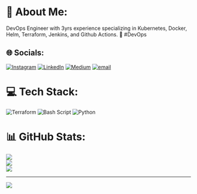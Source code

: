# 💫 About Me:
DevOps Engineer with 3yrs experience specializing in Kubernetes, Docker, Helm, Terraform, Jenkins, and Github Actions. 🚀 #DevOps


## 🌐 Socials:
[![Instagram](https://img.shields.io/badge/Instagram-%23E4405F.svg?logo=Instagram&logoColor=white)](https://instagram.com/@_kesavan_mariappan_) [![LinkedIn](https://img.shields.io/badge/LinkedIn-%230077B5.svg?logo=linkedin&logoColor=white)](https://linkedin.com/in/kesavan-mariappan-20b75b202) [![Medium](https://img.shields.io/badge/Medium-12100E?logo=medium&logoColor=white)](https://medium.com/@@mkesavan170) [![email](https://img.shields.io/badge/Email-D14836?logo=gmail&logoColor=white)](mailto:mkesavan170@gmail.com) 

# 💻 Tech Stack:
![Terraform](https://img.shields.io/badge/terraform-%235835CC.svg?style=flat&logo=terraform&logoColor=white) ![Bash Script](https://img.shields.io/badge/bash_script-%23121011.svg?style=flat&logo=gnu-bash&logoColor=white) ![Python](https://img.shields.io/badge/python-3670A0?style=flat&logo=python&logoColor=ffdd54)
# 📊 GitHub Stats:
![](https://github-readme-stats.vercel.app/api?username=kesavan-mariappan&theme=dark&hide_border=false&include_all_commits=false&count_private=false)<br/>
![](https://nirzak-streak-stats.vercel.app/?user=kesavan-mariappan&theme=dark&hide_border=false)<br/>
![](https://github-readme-stats.vercel.app/api/top-langs/?username=kesavan-mariappan&theme=dark&hide_border=false&include_all_commits=false&count_private=false&layout=compact)

---
[![](https://visitcount.itsvg.in/api?id=kesavan-mariappan&icon=0&color=0)](https://visitcount.itsvg.in)
